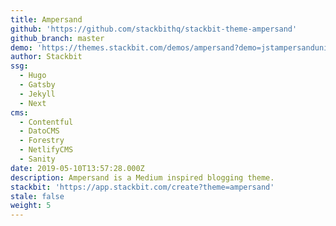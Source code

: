 ```yaml
---
title: Ampersand
github: 'https://github.com/stackbithq/stackbit-theme-ampersand'
github_branch: master
demo: 'https://themes.stackbit.com/demos/ampersand?demo=jstampersandunibit'
author: Stackbit
ssg:
  - Hugo
  - Gatsby
  - Jekyll
  - Next
cms:
  - Contentful
  - DatoCMS
  - Forestry
  - NetlifyCMS
  - Sanity
date: 2019-05-10T13:57:28.000Z
description: Ampersand is a Medium inspired blogging theme.
stackbit: 'https://app.stackbit.com/create?theme=ampersand'
stale: false
weight: 5
---
```

